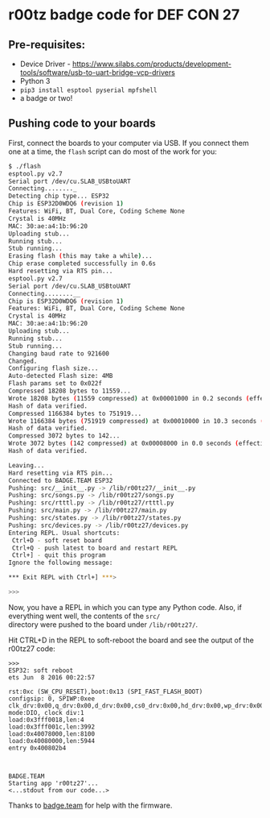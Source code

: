 # r00tz badge code for DEF CON 27

## Pre-requisites:
- Device Driver - https://www.silabs.com/products/development-tools/software/usb-to-uart-bridge-vcp-drivers
- Python 3
- `pip3 install esptool pyserial mpfshell`
- a badge or two!


## Pushing code to your boards
First, connect the boards to your computer via USB. If you connect them one at a time, the `flash`
script can do most of the work for you:
```bash
$ ./flash
esptool.py v2.7
Serial port /dev/cu.SLAB_USBtoUART
Connecting........_
Detecting chip type... ESP32
Chip is ESP32D0WDQ6 (revision 1)
Features: WiFi, BT, Dual Core, Coding Scheme None
Crystal is 40MHz
MAC: 30:ae:a4:1b:96:20
Uploading stub...
Running stub...
Stub running...
Erasing flash (this may take a while)...
Chip erase completed successfully in 0.6s
Hard resetting via RTS pin...
esptool.py v2.7
Serial port /dev/cu.SLAB_USBtoUART
Connecting........__
Chip is ESP32D0WDQ6 (revision 1)
Features: WiFi, BT, Dual Core, Coding Scheme None
Crystal is 40MHz
MAC: 30:ae:a4:1b:96:20
Uploading stub...
Running stub...
Stub running...
Changing baud rate to 921600
Changed.
Configuring flash size...
Auto-detected Flash size: 4MB
Flash params set to 0x022f
Compressed 18208 bytes to 11559...
Wrote 18208 bytes (11559 compressed) at 0x00001000 in 0.2 seconds (effective 931.5 kbit/s)...
Hash of data verified.
Compressed 1166384 bytes to 751919...
Wrote 1166384 bytes (751919 compressed) at 0x00010000 in 10.3 seconds (effective 903.5 kbit/s)...
Hash of data verified.
Compressed 3072 bytes to 142...
Wrote 3072 bytes (142 compressed) at 0x00008000 in 0.0 seconds (effective 4390.3 kbit/s)...
Hash of data verified.

Leaving...
Hard resetting via RTS pin...
Connected to BADGE.TEAM ESP32
Pushing: src/__init__.py -> /lib/r00tz27/__init__.py
Pushing: src/songs.py -> /lib/r00tz27/songs.py
Pushing: src/rtttl.py -> /lib/r00tz27/rtttl.py
Pushing: src/main.py -> /lib/r00tz27/main.py
Pushing: src/states.py -> /lib/r00tz27/states.py
Pushing: src/devices.py -> /lib/r00tz27/devices.py
Entering REPL. Usual shortcuts:
 Ctrl+D - soft reset board
 Ctrl+Q - push latest to board and restart REPL
 Ctrl+] - quit this program
Ignore the following message:

*** Exit REPL with Ctrl+] ***>

>>>
```

Now, you have a REPL in which you can type any Python code. Also, if everything went well, the contents of the `src/`  
directory were pushed to the board under `/lib/r00tz27/`.

Hit CTRL+D in the REPL to soft-reboot the board and see the output of the r00tz27 code:

```
>>>
ESP32: soft reboot
ets Jun  8 2016 00:22:57

rst:0xc (SW_CPU_RESET),boot:0x13 (SPI_FAST_FLASH_BOOT)
configsip: 0, SPIWP:0xee
clk_drv:0x00,q_drv:0x00,d_drv:0x00,cs0_drv:0x00,hd_drv:0x00,wp_drv:0x00
mode:DIO, clock div:1
load:0x3fff0018,len:4
load:0x3fff001c,len:3992
load:0x40078000,len:8100
load:0x40080000,len:5944
entry 0x400802b4



BADGE.TEAM
Starting app 'r00tz27'...
<...stdout from our code...>
```

Thanks to [badge.team](https://github.com/badgeteam/ESP32-platform-firmware) for help with the firmware.
